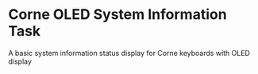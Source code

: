 # Corne OLED System Information Task

A basic system information status display for Corne keyboards with OLED display
